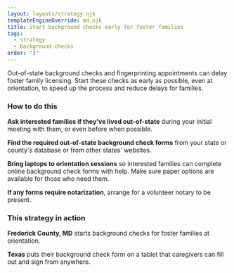 ```yaml
---
layout: layouts/strategy.njk
templateEngineOverride: md,njk
title: Start background checks early for foster families
tags:
  - strategy
  - background-checks
order: "3"
---
```


Out-of-state background checks and fingerprinting appointments can delay foster family licensing. Start these checks as early as possible, even at orientation, to speed up the process and reduce delays for families.

### How to do this

**Ask interested families if they've lived out-of-state** during your initial meeting with them, or even before when possible.

**Find the required out-of-state background check forms** from your state or county's database or from other states' websites.

**Bring laptops to orientation sessions** so interested families can complete online background check forms with help. Make sure paper options are available for those who need them.

**If any forms require notarization**, arrange for a volunteer notary to be present.

### This strategy in action

**Frederick County, MD** starts background checks for foster families at orientation.

**Texas** puts their background check form on a tablet that caregivers can fill out and sign from anywhere.